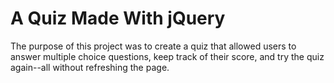 # A Quiz Made With jQuery

The purpose of this project was to create a quiz that allowed users to answer multiple choice questions, keep track of their score, and try the quiz again--all without refreshing the page. 